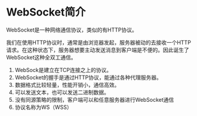 # WebSocket简介

WebSocket是一种网络通信协议，类似的有HTTP协议。

我们在使用HTTP协议时，通常是由浏览器发起，服务器被动的去接收一个HTTP请求。在这种状态下，服务器想要主动发送消息到客户端是不便的。因此诞生了WebSocket这种全双工通信。

1. WebSock是建立在TCP连接之上的协议。
2. WebSocket的握手是通过HTTP协议，能通过各种代理服务器。
3. 数据格式比较轻量，性能开销小，通信高效。
4. 可以发送文本，也可以发送二进制数据。
5. 没有同源策略的限制，客户端可以和任意服务器进行WebSocket通信
6. 协议名称为WS（WSS）
